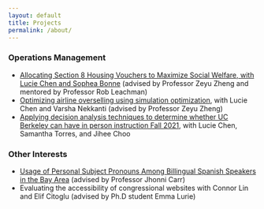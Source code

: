 ```yaml
---
layout: default
title: Projects
permalink: /about/
---
```


### Operations Management
- [Allocating Section 8 Housing Vouchers to Maximize Social Welfare, with Lucie Chen and Sophea Bonne](https://drive.google.com/file/d/1c_wZN1hsNTNyfzVGWdfOtKo3dpYGpDhr/view?usp=sharing) (advised by Professor Zeyu Zheng and mentored by Professor Rob Leachman)
- [Optimizing airline overselling using simulation optimization](https://github.com/nataliecandersson/nataliecandersson.github.io/blob/main/files/IEOR_174_Project_Report.pdf), with Lucie Chen and Varsha Nekkanti (advised by Professor Zeyu Zheng)
- [Applying decision analysis techniques to determine whether UC Berkeley can have in person instruction Fall 2021](https://www.youtube.com/watch?v=e00QR-h2t6M), with Lucie Chen, Samantha Torres, and Jihee Choo


### Other Interests
- [Usage of Personal Subject Pronouns Among Billingual Spanish Speakers in the Bay Area](https://drive.google.com/file/d/1gNWGGZWvD8TgNDYY9BNKoEniB6kcOoM1/view?usp=sharing) (advised by Professor Jhonni Carr)
- Evaluating the accessibility of congressional websites with Connor Lin and Elif Citoglu (advised by Ph.D student Emma Lurie)

